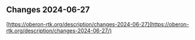 ## Changes 2024-06-27

[https://oberon-rtk.org/description/changes-2024-06-27](https://oberon-rtk.org/description/changes-2024-06-27/)
